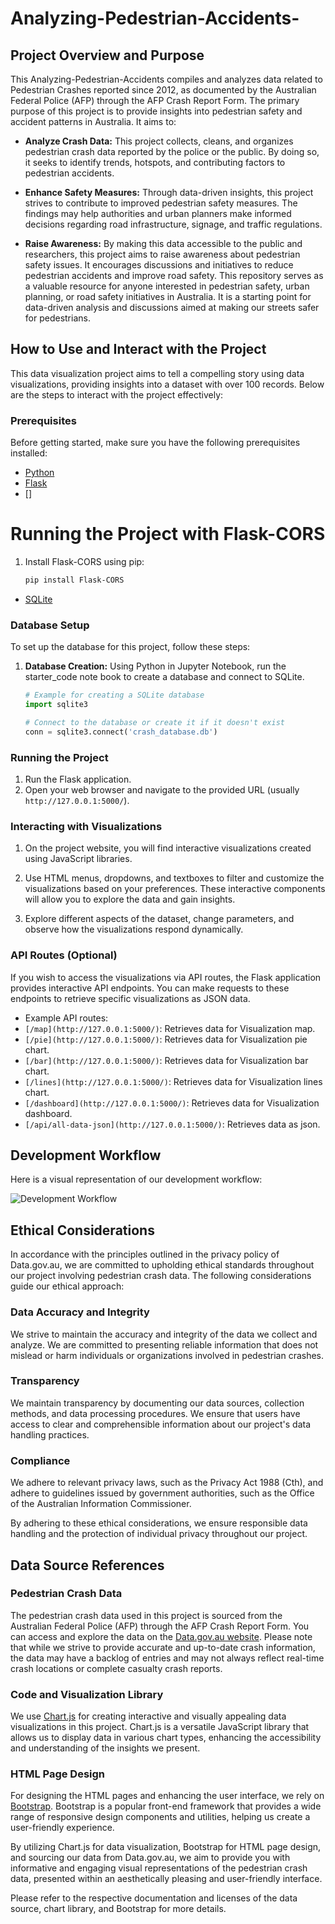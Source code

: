 # Analyzing-Pedestrian-Accidents-
## Project Overview and Purpose

This  Analyzing-Pedestrian-Accidents compiles and analyzes data related to Pedestrian Crashes reported since 2012, as documented by the Australian Federal Police (AFP) through the AFP Crash Report Form. The primary purpose of this project is to provide insights into pedestrian safety and accident patterns in Australia. It aims to:

- **Analyze Crash Data:** This project collects, cleans, and organizes pedestrian crash data reported by the police or the public. By doing so, it seeks to identify trends, hotspots, and contributing factors to pedestrian accidents.

- **Enhance Safety Measures:** Through data-driven insights, this project strives to contribute to improved pedestrian safety measures. The findings may help authorities and urban planners make informed decisions regarding road infrastructure, signage, and traffic regulations.

- **Raise Awareness:** By making this data accessible to the public and researchers, this project aims to raise awareness about pedestrian safety issues. It encourages discussions and initiatives to reduce pedestrian accidents and improve road safety.
This repository serves as a valuable resource for anyone interested in pedestrian safety, urban planning, or road safety initiatives in Australia. It is a starting point for data-driven analysis and discussions aimed at making our streets safer for pedestrians.
## How to Use and Interact with the Project

This data visualization project aims to tell a compelling story using data visualizations, providing insights into a dataset with over 100 records. Below are the steps to interact with the project effectively:

### Prerequisites

Before getting started, make sure you have the following prerequisites installed:

- [Python](https://www.python.org/downloads/)
- [Flask](https://flask.palletsprojects.com/en/2.1.x/installation/)
- [] 
# Running the Project with Flask-CORS

1. Install Flask-CORS using pip:
   ```bash
   pip install Flask-CORS
- [SQLite]( https://www.sqlite.org/download.html)

### Database Setup

To set up the database for this project, follow these steps:

1. **Database Creation:** Using Python in Jupyter Notebook, run the starter_code note book to create a database and connect to SQLite.
   ```python
   # Example for creating a SQLite database
   import sqlite3

   # Connect to the database or create it if it doesn't exist
   conn = sqlite3.connect('crash_database.db')
### Running the Project

1. Run the Flask application.
3. Open your web browser and navigate to the provided URL (usually `http://127.0.0.1:5000/`).

### Interacting with Visualizations

1. On the project website, you will find interactive visualizations created using JavaScript libraries.

2. Use HTML menus, dropdowns, and textboxes to filter and customize the visualizations based on your preferences. These interactive components will allow you to explore the data and gain insights.

3. Explore different aspects of the dataset, change parameters, and observe how the visualizations respond dynamically.

### API Routes (Optional)

If you wish to access the visualizations via API routes, the Flask application provides interactive API endpoints. You can make requests to these endpoints to retrieve specific visualizations as JSON data.

- Example API routes:
- `[/map](http://127.0.0.1:5000/)`: Retrieves data for Visualization map.
- `[/pie](http://127.0.0.1:5000/)`: Retrieves data for Visualization pie chart.
- `[/bar](http://127.0.0.1:5000/)`: Retrieves data for Visualization bar chart.
- `[/lines](http://127.0.0.1:5000/)`: Retrieves data for Visualization lines chart.
- `[/dashboard](http://127.0.0.1:5000/)`: Retrieves data for Visualization dashboard.
- `[/api/all-data-json](http://127.0.0.1:5000/)`: Retrieves data as json.

## Development Workflow

Here is a visual representation of our development workflow:

![Development Workflow](static/image.png)

## Ethical Considerations

In accordance with the principles outlined in the privacy policy of Data.gov.au, we are committed to upholding ethical standards throughout our project involving pedestrian crash data. The following considerations guide our ethical approach:

### Data Accuracy and Integrity

We strive to maintain the accuracy and integrity of the data we collect and analyze. We are committed to presenting reliable information that does not mislead or harm individuals or organizations involved in pedestrian crashes.

### Transparency

We maintain transparency by documenting our data sources, collection methods, and data processing procedures. We ensure that users have access to clear and comprehensible information about our project's data handling practices.

### Compliance

We adhere to relevant privacy laws, such as the Privacy Act 1988 (Cth), and adhere to guidelines issued by government authorities, such as the Office of the Australian Information Commissioner.

By adhering to these ethical considerations, we ensure responsible data handling and the protection of individual privacy throughout our project.
## Data Source References

### Pedestrian Crash Data
The pedestrian crash data used in this project is sourced from the Australian Federal Police (AFP) through the AFP Crash Report Form. You can access and explore the data on the [Data.gov.au website](https://www.data.gov.au/dataset/ds-act-https%3A%2F%2Fwww.data.act.gov.au%2Fapi%2Fviews%2Femq2-8bc4/details?q=). Please note that while we strive to provide accurate and up-to-date crash information, the data may have a backlog of entries and may not always reflect real-time crash locations or complete casualty crash reports.

### Code and Visualization Library

We use [Chart.js](https://www.chartjs.org/) for creating interactive and visually appealing data visualizations in this project. Chart.js is a versatile JavaScript library that allows us to display data in various chart types, enhancing the accessibility and understanding of the insights we present.

### HTML Page Design

For designing the HTML pages and enhancing the user interface, we rely on [Bootstrap](https://getbootstrap.com/). Bootstrap is a popular front-end framework that provides a wide range of responsive design components and utilities, helping us create a user-friendly experience.

By utilizing Chart.js for data visualization, Bootstrap for HTML page design, and sourcing our data from Data.gov.au, we aim to provide you with informative and engaging visual representations of the pedestrian crash data, presented within an aesthetically pleasing and user-friendly interface.

Please refer to the respective documentation and licenses of the data source, chart library, and Bootstrap for more details.



